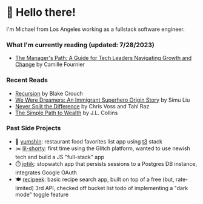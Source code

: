 # 👋 Hello there!

I'm Michael from Los Angeles working as a fullstack software engineer.

### What I'm currently reading (updated: 7/28/2023)
* [The Manager's Path: A Guide for Tech Leaders Navigating Growth and Change](https://www.goodreads.com/ro/book/show/33369254-the-manager-s-path) by Camille Fournier

### Recent Reads
* [Recursion](https://www.goodreads.com/book/show/42046112-recursion) by Blake Crouch
* [We Were Dreamers: An Immigrant Superhero Origin Story](https://www.goodreads.com/en/book/show/52582665-we-were-dreamers) by Simu Liu
* [Never Split the Difference](https://www.goodreads.com/book/show/26156469-never-split-the-difference) by Chris Voss and Tahl Raz
* [The Simple Path to Wealth](https://www.goodreads.com/book/show/30646587-the-simple-path-to-wealth) by J.L. Collins

### Past Side Projects
* 🍴 [yumshin](https://yumsh.in): restaurant food favorites list app using [t3](https://create.t3.gg/) stack
* ✂️ [lil-shorty](https://lil-shorty.glitch.me): first time using the Glitch platform, wanted to use newish tech and build a JS "full-stack" app
* ⏱️ [jotjik](https://jotjik.vercel.app/): stopwatch app that persists sessions to a Postgres DB instance, integrates Google OAuth
* 🍽️ [recipeek](https://recipeeek.netlify.app): basic recipe search app, built on top of a free (but, rate-limited) 3rd API, checked off bucket list todo of implementing a "dark mode" toggle feature
